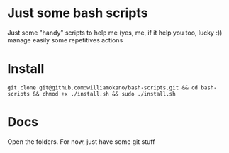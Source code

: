 # Just some bash scripts
Just some "handy" scripts to help me (yes, me, if it help you too, lucky :)) manage easily some repetitives actions

# Install
`git clone git@github.com:williamokano/bash-scripts.git && cd bash-scripts && chmod +x ./install.sh && sudo ./install.sh`

# Docs
Open the folders. For now, just have some git stuff